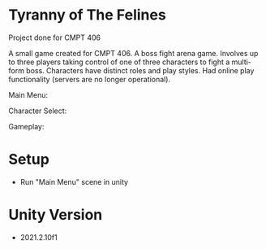 # Tyranny of The Felines
 Project done for CMPT 406
  
 A small game created for CMPT 406. A boss fight arena game. Involves up to three players taking control of one of three characters to fight a multi-form boss. Characters have distinct roles and play styles. Had online play functionality (servers are no longer operational).

 

 Main Menu:
  
  
 Character Select:
  
  
 Gameplay:
  
  

# Setup
 * Run "Main Menu" scene in unity

# Unity Version
 * 2021.2.10f1
